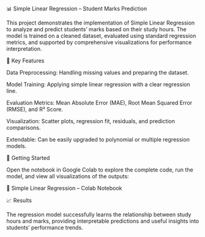 📊 Simple Linear Regression – Student Marks Prediction

This project demonstrates the implementation of Simple Linear Regression to analyze and predict students’ marks based on their study hours. The model is trained on a cleaned dataset, evaluated using standard regression metrics, and supported by comprehensive visualizations for performance interpretation.

🔎 Key Features

Data Preprocessing: Handling missing values and preparing the dataset.

Model Training: Applying simple linear regression with a clear regression line.

Evaluation Metrics: Mean Absolute Error (MAE), Root Mean Squared Error (RMSE), and R² Score.

Visualization: Scatter plots, regression fit, residuals, and prediction comparisons.

Extendable: Can be easily upgraded to polynomial or multiple regression models.

🚀 Getting Started

Open the notebook in Google Colab to explore the complete code, run the model, and view all visualizations of the outputs:

🔗 Simple Linear Regression – Colab Notebook

📈 Results

The regression model successfully learns the relationship between study hours and marks, providing interpretable predictions and useful insights into students’ performance trends.
